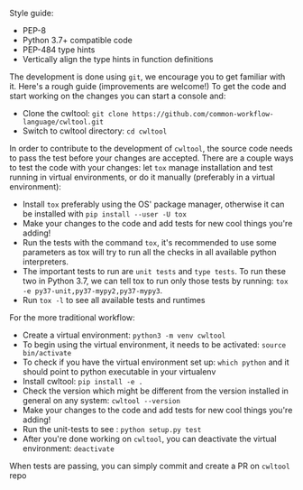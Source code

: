 Style guide:
- PEP-8
- Python 3.7+ compatible code
- PEP-484 type hints
- Vertically align the type hints in function definitions

The development is done using ``git``, we encourage you to get familiar with it.
Here's a rough guide (improvements are welcome!) 
To get the code and start working on the changes you can start a console and:
- Clone the cwltool: ``git clone https://github.com/common-workflow-language/cwltool.git``
- Switch to cwltool directory: ``cd cwltool``

In order to contribute to the development of ``cwltool``, the source code needs to pass the test before your changes are accepted.
There are a couple ways to test the code with your changes: let `tox` manage installation and test running in virtual environments, or do it manually (preferably in a virtual environment):
- Install ``tox`` preferably using the OS' package manager, otherwise it can be installed with ``pip install --user -U tox``
- Make your changes to the code and add tests for new cool things you're adding!
- Run the tests with the command ``tox``, it's recommended to use some parameters as tox will try to run all the checks in all available python interpreters.
- The important tests to run are ``unit tests`` and  ``type tests``.
  To run these two in Python 3.7, we can tell tox to run only those tests by running: ``tox -e py37-unit,py37-mypy2,py37-mypy3``.
- Run ``tox -l`` to see all available tests and runtimes

For the more traditional workflow:
- Create a virtual environment: ``python3 -m venv cwltool``
- To begin using the virtual environment, it needs to be activated: ``source bin/activate``
- To check if you have the virtual environment set up: ``which python`` and it should point to python executable in your virtualenv
- Install cwltool: ``pip install -e .``
- Check the version which might be different from the version installed in general on any system: ``cwltool --version``
- Make your changes to the code and add tests for new cool things you're adding!
- Run the unit-tests to see : ``python setup.py test``
- After you're done working on ``cwltool``, you can deactivate the virtual environment: ``deactivate``

When tests are passing, you can simply commit and create a PR on ``cwltool`` repo